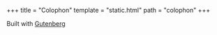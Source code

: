 +++
title = "Colophon"
template = "static.html"
path = "colophon"
+++

Built with [Gutenberg](https://getgutenberg.io)
